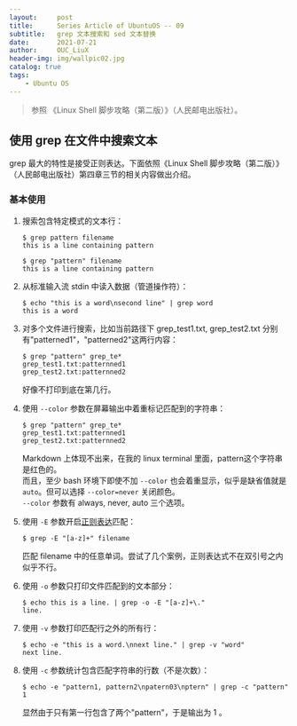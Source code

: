 ```yaml
---
layout:     post
title:      Series Article of UbuntuOS -- 09
subtitle:   grep 文本搜索和 sed 文本替换               
date:       2021-07-21
author:     OUC_LiuX
header-img: img/wallpic02.jpg
catalog: true
tags:
    - Ubuntu OS
---
```



> 参照 《Linux Shell 脚步攻略（第二版）》（人民邮电出版社）。     

## 使用 grep 在文件中搜索文本     

grep 最大的特性是接受正则表达。下面依照《Linux Shell 脚步攻略（第二版）》（人民邮电出版社）第四章三节的相关内容做出介绍。       

###  基本使用     
1. 搜索包含特定模式的文本行：      
   ```shell    
   $ grep pattern filename     
   this is a line containing pattern       

   $ grep "pattern" filename       
   this is a line containing pattern       
   ```     

2. 从标准输入流 stdin 中读入数据（管道操作符）：     
   ```shell    
   $ echo "this is a word\nsecond line" | grep word        
   this is a word       
   ```     

3. 对多个文件进行搜索，比如当前路径下 grep_test1.txt, grep_test2.txt 分别有"patterned1"，"patterned2"这两行内容：       
   ```shell      
   $ grep "pattern" grep_te*      
   grep_test1.txt:patternned1
   grep_test2.txt:patternned2
   ```     
   好像不打印到底在第几行。     

4. 使用 `--color` 参数在屏幕输出中着重标记匹配到的字符串：     
    ```shell      
    $ grep "pattern" grep_te*      
    grep_test1.txt:patternned1
    grep_test2.txt:patternned2
   ```      
   Markdown 上体现不出来，在我的 linux terminal 里面，pattern这个字符串是红色的。    
   而且，至少 bash 环境下即使不加 `--color` 也会着重显示，似乎是缺省值就是 `auto`。但可以选择 `--color=never` 关闭颜色。      
   `--color` 参数有 always, never, auto 三个选项。    

5. 使用 `-E` 参数开启[正则表达](https://www.ouc-liux.cn/2021/05/08/Series-Article-of-UbuntuOS-05/)匹配：
    ```shell
    $ grep -E "[a-z]+" filename        
    ```    
    匹配 filename 中的任意单词。尝试了几个案例，正则表达式不在双引号之内似乎不行。    

6. 使用 `-o` 参数只打印文件匹配到的文本部分：     
    ```shell     
    $ echo this is a line. | grep -o -E "[a-z]+\."
    line.    
    ```

7. 使用 `-v` 参数打印匹配行之外的所有行：   
    ```shell   
    $ echo -e "this is a word.\nnext line." | grep -v "word"     
    next line.    
    ```    

8. 使用 `-c` 参数统计包含匹配字符串的行数（不是次数）：    
    ```shell     
    $ echo -e "pattern1, pattern2\npatern03\nptern" | grep -c "pattern"
    1
    ```    
    显然由于只有第一行包含了两个"pattern"，于是输出为 1 。